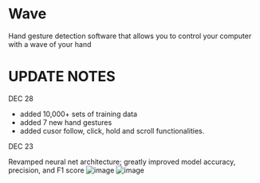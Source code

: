 # Wave
Hand gesture detection software that allows you to control your computer with a wave of your hand

# UPDATE NOTES
DEC 28

- added 10,000+ sets of training data
- added 7 new hand gestures
- added cusor follow, click, hold and scroll functionalities.



DEC 23

Revamped neural net architecture; greatly improved model accuracy, precision, and F1 score
![image](https://github.com/Yangston/Wave/assets/106784588/5bcf9d59-d59e-40e9-9d2a-a36069449457)
![image](https://github.com/Yangston/Wave/assets/106784588/318ee243-d4b8-4f71-b257-f3a338a62aac)
